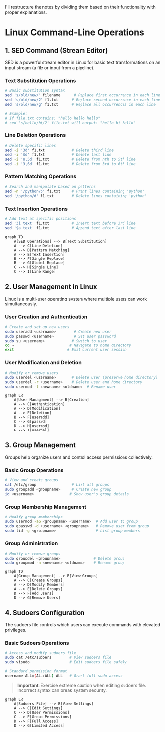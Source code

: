 I'll restructure the notes by dividing them based on their functionality with proper explanations.

# Linux Command-Line Operations

## 1. SED Command (Stream Editor)
SED is a powerful stream editor in Linux for basic text transformations on an input stream (a file or input from a pipeline).

### Text Substitution Operations
```bash
# Basic substitution syntax
sed 's/old/new/' filename      # Replace first occurrence in each line
sed 's/old/new/2' f1.txt      # Replace second occurrence in each line
sed 's/old/new/g' f1.txt      # Replace all occurrences in each line

# Example:
# If file.txt contains: "hello hello hello"
# sed 's/hello/hi/2' file.txt will output: "hello hi hello"
```

### Line Deletion Operations
```bash
# Delete specific lines
sed -i '3d' f1.txt            # Delete third line
sed -i '$d' f1.txt            # Delete last line
sed -i 'n,5d' f1.txt          # Delete from nth to 5th line
sed -i '3,6d' f1.txt          # Delete from 3rd to 6th line
```

### Pattern Matching Operations
```bash
# Search and manipulate based on patterns
sed -n '/python/p' f1.txt     # Print lines containing 'python'
sed '/python/d' f1.txt        # Delete lines containing 'python'
```

### Text Insertion Operations
```bash
# Add text at specific positions
sed '3i text' f1.txt          # Insert text before 3rd line
sed '$a text' f1.txt          # Append text after last line
```

```mermaid
graph TD
    A[SED Operations] --> B[Text Substitution]
    A --> C[Line Deletion]
    A --> D[Pattern Matching]
    A --> E[Text Insertion]
    B --> F[Single Replace]
    B --> G[Global Replace]
    C --> H[Single Line]
    C --> I[Line Range]
```

## 2. User Management in Linux
Linux is a multi-user operating system where multiple users can work simultaneously.

### User Creation and Authentication
```bash
# Create and set up new users
sudo useradd <username>        # Create new user
sudo passwd <username>         # Set user password
sudo su <username>            # Switch to user
cd ~                         # Navigate to home directory
exit                        # Exit current user session
```

### User Modification and Deletion
```bash
# Modify or remove users
sudo userdel <username>       # Delete user (preserve home directory)
sudo userdel -r <username>    # Delete user and home directory
sudo usermod -l <newname> <oldname>  # Rename user
```

```mermaid
graph LR
    A[User Management] --> B[Creation]
    A --> C[Authentication]
    A --> D[Modification]
    A --> E[Deletion]
    B --> F[useradd]
    C --> G[passwd]
    D --> H[usermod]
    E --> I[userdel]
```

## 3. Group Management
Groups help organize users and control access permissions collectively.

### Basic Group Operations
```bash
# View and create groups
cat /etc/group                # List all groups
sudo groupadd <groupname>     # Create new group
id <username>                # Show user's group details
```

### Group Membership Management
```bash
# Modify group memberships
sudo usermod -aG <groupname> <username>  # Add user to group
sudo gpasswd -d <username> <groupname>   # Remove user from group
sudo lid -g <groupname>                  # List group members
```

### Group Administration
```bash
# Modify or remove groups
sudo groupdel <groupname>               # Delete group
sudo groupmod -n <newname> <oldname>    # Rename group
```

```mermaid
graph TD
    A[Group Management] --> B[View Groups]
    A --> C[Create Groups]
    A --> D[Modify Members]
    A --> E[Delete Groups]
    D --> F[Add Users]
    D --> G[Remove Users]
```

## 4. Sudoers Configuration
The sudoers file controls which users can execute commands with elevated privileges.

### Basic Sudoers Operations
```bash
# Access and modify sudoers file
sudo cat /etc/sudoers        # View sudoers file
sudo visudo                  # Edit sudoers file safely

# Standard permission format
username ALL=(ALL:ALL) ALL   # Grant full sudo access
```

> **Important**: Exercise extreme caution when editing sudoers file. Incorrect syntax can break system security.

```mermaid
graph LR
    A[Sudoers File] --> B[View Settings]
    A --> C[Edit Settings]
    C --> D[User Permissions]
    C --> E[Group Permissions]
    D --> F[Full Access]
    D --> G[Limited Access]
```